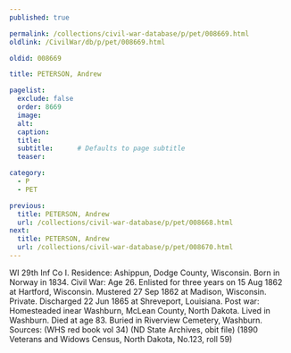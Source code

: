 ```yaml
---
published: true

permalink: /collections/civil-war-database/p/pet/008669.html
oldlink: /CivilWar/db/p/pet/008669.html

oldid: 008669

title: PETERSON, Andrew

pagelist:
  exclude: false
  order: 8669
  image: 
  alt:
  caption:
  title:
  subtitle:      # Defaults to page subtitle
  teaser:

category: 
  - P 
  - PET

previous:
  title: PETERSON, Andrew
  url: /collections/civil-war-database/p/pet/008668.html  
next:
  title: PETERSON, Andrew
  url: /collections/civil-war-database/p/pet/008670.html   
---
```

WI 29th Inf Co I. Residence: Ashippun, Dodge County, Wisconsin. Born in Norway in 1834. Civil War: Age 26. Enlisted for three years on 15 Aug 1862 at Hartford, Wisconsin. Mustered 27 Sep 1862 at Madison, Wisconsin. Private. Discharged 22 Jun 1865 at Shreveport, Louisiana. Post war: Homesteaded inear Washburn, McLean County, North Dakota. Lived in Washburn. Died at age 83. Buried in Riverview Cemetery, Washburn. Sources: (WHS red book vol 34) (ND State Archives, obit file) (1890 Veterans and Widows Census, North Dakota, No.123, roll 59)